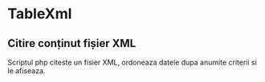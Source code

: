 # TableXml
<h2>Citire conținut fișier XML</h2>

Scriptul php citeste un fisier XML, ordoneaza datele dupa anumite criterii si le afiseaza. 
